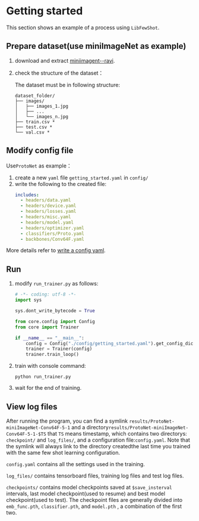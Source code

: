 # Getting started

This section shows an example of a process using `LibFewShot`.

## Prepare dataset(use miniImageNet as example)

1. download and extract [miniimagent--ravi](https://drive.google.com/file/d/1Oq7JKbd8-6QgLXbZ1MW4Wkv39EgDBk5t/view?usp=sharing).

2. check the structure of the dataset：

    The dataset must be in following structure:

    ```
    dataset_folder/
    ├── images/
    │   ├── images_1.jpg
    │   ├── ...
    │   └── images_n.jpg
    ├── train.csv *
    ├── test.csv *
    └── val.csv *
    ```

## Modify config file

Use`ProtoNet` as example：
1. create a new `yaml` file `getting_started.yaml` in `config/`
2. write the following to the created file:
   ```yaml
   includes:
     - headers/data.yaml
     - headers/device.yaml
     - headers/losses.yaml
     - headers/misc.yaml
     - headers/model.yaml
     - headers/optimizer.yaml
     - classifiers/Proto.yaml
     - backbones/Conv64F.yaml
   ```

More details refer to  [write a config yaml](./tutorials/t0-write_a_config_yaml.md).

## Run

1. modify `run_trainer.py` as follows:
    ```python
    # -*- coding: utf-8 -*-
    import sys

    sys.dont_write_bytecode = True

    from core.config import Config
    from core import Trainer

    if __name__ == "__main__":
        config = Config("./config/getting_started.yaml").get_config_dict()
        trainer = Trainer(config)
        trainer.train_loop()
    ```
2. train with console command:
   ```shell
   python run_trainer.py
   ```
3. wait for the end of training.

## View log files

After running the program, you can find a symlink `results/ProtoNet-miniImageNet-Conv64F-5-1` and a directory`results/ProtoNet-miniImageNet-Conv64F-5-1-$TS` that `TS` means timestamp, which contains two directorys: `checkpoint/` and `log_files/`, and a configuration file:`config.yaml`. Note that the symlink will always link to the directory createdthe last time you trained with the same few shot learning configuration.

`config.yaml` contains all the settings used in the training.

`log_files/` contains tensorboard files, training log files and test log files.

`checkpoints/` contains model checkpoints saved at `$save_insterval` intervals, last model checkpoint(used to resume) and best model checkpoint(used to test). The checkpoint files are generally divided into `emb_func.pth`, `classifier.pth`, and `model.pth` , a combination of the first two.
